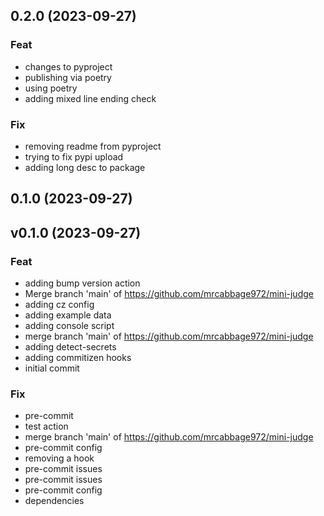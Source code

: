 ## 0.2.0 (2023-09-27)

### Feat

- changes to pyproject
- publishing via poetry
- using poetry
- adding mixed line ending check

### Fix

- removing readme from pyproject
- trying to fix pypi upload
- adding long desc to package

## 0.1.0 (2023-09-27)

## v0.1.0 (2023-09-27)

### Feat

- adding bump version action
- Merge branch 'main' of https://github.com/mrcabbage972/mini-judge
- adding cz config
- adding example data
- adding console script
- merge branch 'main' of https://github.com/mrcabbage972/mini-judge
- adding detect-secrets
- adding commitizen hooks
- initial commit

### Fix

- pre-commit
- test action
- merge branch 'main' of https://github.com/mrcabbage972/mini-judge
- pre-commit config
- removing a hook
- pre-commit issues
- pre-commit issues
- pre-commit config
- dependencies
